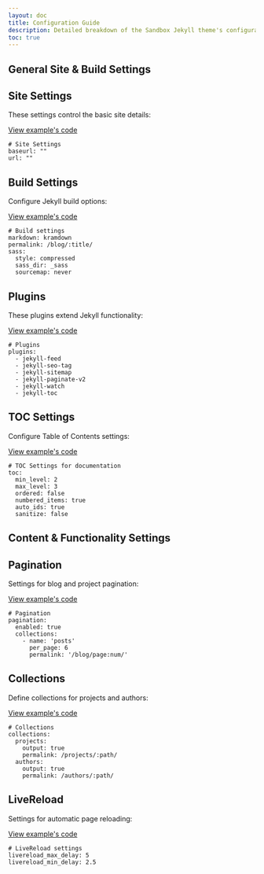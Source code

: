 ```yaml
---
layout: doc
title: Configuration Guide
description: Detailed breakdown of the Sandbox Jekyll theme's configuration file
toc: true
---
```


<section id="snippet-1" class="wrapper pt-16">
  <h2 class="display-5 mb-8">General Site & Build Settings</h2>

  <section id="snippet-1-1">
    <h2 class="mb-5 mt-n15 pt-15 zindex-n">Site Settings</h2>
    <div class="card mb-12">
      <div class="card-body">
        <p class="mb-0">These settings control the basic site details:</p>
      </div>
      <div class="card-footer position-relative">
        <a class="collapse-link collapsed stretched-link" data-bs-toggle="collapse" href="#collapse-1-1">View example's code</a>
      </div>
      <div id="collapse-1-1" class="card-footer bg-dark p-0 accordion-collapse collapse">
        <div class="code-wrapper">
          <div class="code-wrapper-inner">
<pre class="language-yaml"><code># Site Settings
baseurl: ""
url: ""</code></pre>
          </div>
        </div>
      </div>
    </div>
  </section>

  <section id="snippet-1-2">
    <h2 class="mb-5 mt-n15 pt-15 zindex-n">Build Settings</h2>
    <div class="card mb-12">
      <div class="card-body">
        <p class="mb-0">Configure Jekyll build options:</p>
      </div>
      <div class="card-footer position-relative">
        <a class="collapse-link collapsed stretched-link" data-bs-toggle="collapse" href="#collapse-1-2">View example's code</a>
      </div>
      <div id="collapse-1-2" class="card-footer bg-dark p-0 accordion-collapse collapse">
        <div class="code-wrapper">
          <div class="code-wrapper-inner">
<pre class="language-yaml"><code># Build settings
markdown: kramdown
permalink: /blog/:title/
sass:
  style: compressed
  sass_dir: _sass
  sourcemap: never</code></pre>
          </div>
        </div>
      </div>
    </div>
  </section>

  <section id="snippet-1-3">
    <h2 class="mb-5 mt-n15 pt-15 zindex-n">Plugins</h2>
    <div class="card mb-12">
      <div class="card-body">
        <p class="mb-0">These plugins extend Jekyll functionality:</p>
      </div>
      <div class="card-footer position-relative">
        <a class="collapse-link collapsed stretched-link" data-bs-toggle="collapse" href="#collapse-1-3">View example's code</a>
      </div>
      <div id="collapse-1-3" class="card-footer bg-dark p-0 accordion-collapse collapse">
        <div class="code-wrapper">
          <div class="code-wrapper-inner">
<pre class="language-yaml"><code># Plugins
plugins:
  - jekyll-feed
  - jekyll-seo-tag
  - jekyll-sitemap
  - jekyll-paginate-v2
  - jekyll-watch
  - jekyll-toc</code></pre>
          </div>
        </div>
      </div>
    </div>
  </section>

  <section id="snippet-1-4">
    <h2 class="mb-5 mt-n15 pt-15 zindex-n">TOC Settings</h2>
    <div class="card mb-12">
      <div class="card-body">
        <p class="mb-0">Configure Table of Contents settings:</p>
      </div>
      <div class="card-footer position-relative">
        <a class="collapse-link collapsed stretched-link" data-bs-toggle="collapse" href="#collapse-1-4">View example's code</a>
      </div>
      <div id="collapse-1-4" class="card-footer bg-dark p-0 accordion-collapse collapse">
        <div class="code-wrapper">
          <div class="code-wrapper-inner">
<pre class="language-yaml"><code># TOC Settings for documentation
toc:
  min_level: 2
  max_level: 3
  ordered: false
  numbered_items: true
  auto_ids: true
  sanitize: false</code></pre>
          </div>
        </div>
      </div>
    </div>
  </section>
</section>

<section id="snippet-2" class="wrapper pt-16">
  <h2 class="display-5 mb-8">Content & Functionality Settings</h2>

  <section id="snippet-2-1">
    <h2 class="mb-5 mt-n15 pt-15 zindex-n">Pagination</h2>
    <div class="card mb-12">
      <div class="card-body">
        <p class="mb-0">Settings for blog and project pagination:</p>
      </div>
      <div class="card-footer position-relative">
        <a class="collapse-link collapsed stretched-link" data-bs-toggle="collapse" href="#collapse-2-1">View example's code</a>
      </div>
      <div id="collapse-2-1" class="card-footer bg-dark p-0 accordion-collapse collapse">
        <div class="code-wrapper">
          <div class="code-wrapper-inner">
<pre class="language-yaml"><code># Pagination
pagination:
  enabled: true
  collections:
    - name: 'posts'
      per_page: 6
      permalink: '/blog/page:num/'</code></pre>
          </div>
        </div>
      </div>
    </div>
  </section>

  <section id="snippet-2-2">
    <h2 class="mb-5 mt-n15 pt-15 zindex-n">Collections</h2>
    <div class="card mb-12">
      <div class="card-body">
        <p class="mb-0">Define collections for projects and authors:</p>
      </div>
      <div class="card-footer position-relative">
        <a class="collapse-link collapsed stretched-link" data-bs-toggle="collapse" href="#collapse-2-2">View example's code</a>
      </div>
      <div id="collapse-2-2" class="card-footer bg-dark p-0 accordion-collapse collapse">
        <div class="code-wrapper">
          <div class="code-wrapper-inner">
<pre class="language-yaml"><code># Collections
collections:
  projects:
    output: true
    permalink: /projects/:path/
  authors:
    output: true
    permalink: /authors/:path/</code></pre>
          </div>
        </div>
      </div>
    </div>
  </section>

  <section id="snippet-2-3">
    <h2 class="mb-5 mt-n15 pt-15 zindex-n">LiveReload</h2>
    <div class="card mb-12">
      <div class="card-body">
        <p class="mb-0">Settings for automatic page reloading:</p>
      </div>
      <div class="card-footer position-relative">
        <a class="collapse-link collapsed stretched-link" data-bs-toggle="collapse" href="#collapse-2-3">View example's code</a>
      </div>
      <div id="collapse-2-3" class="card-footer bg-dark p-0 accordion-collapse collapse">
        <div class="code-wrapper">
          <div class="code-wrapper-inner">
<pre class="language-yaml"><code># LiveReload settings
livereload_max_delay: 5
livereload_min_delay: 2.5</code></pre>
          </div>
        </div>
      </div>
    </div>
  </section>
</section>
